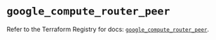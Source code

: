 # `google_compute_router_peer`

Refer to the Terraform Registry for docs: [`google_compute_router_peer`](https://registry.terraform.io/providers/hashicorp/google/6.25.0/docs/resources/compute_router_peer).
